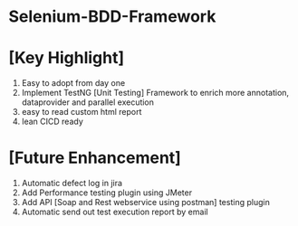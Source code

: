 # Selenium-BDD-Framework

# [Key Highlight]
1. Easy to adopt from day one
2. Implement TestNG [Unit Testing] Framework to enrich more annotation, dataprovider and parallel execution
3. easy to read custom html report
4. lean CICD ready

# [Future Enhancement]
1. Automatic defect log in jira
2. Add Performance testing plugin using JMeter
3. Add API [Soap and Rest webservice using postman] testing plugin
4. Automatic send out test execution report by email
